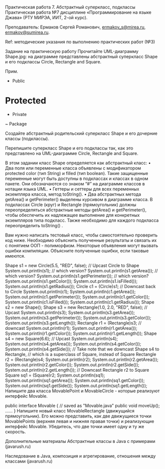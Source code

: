 Практическая работа 7. Абстрактный суперкласс, подклассы
Практическая работа №7 дисциплине «Программирование на языке Джава» (РТУ МИРЭА, ИИТ, 2-ой курс).

Преподаватель: Ермаков Сергей Романович, ermakov_s@mirea.ru, ermakov@sumirea.ru.

Ref: методические указания по выполнению практических работ (№3)

Задание на практическую работу
Прочитайте UML-диаграмму Shape.jpg: на диаграмме представлены абстрактный суперкласс Shape и его подклассы Circle, Rectangle and Square.

Прим.

+ Public

# Protected

- Private

~ Package

Создайте абстрактный родительский суперкласс Shape и его дочерние классы (подклассы).

Перепишите суперкласс Shape и его подклассы так, как это представлено на UML-диаграмме Circle, Rectangle and Square.

В этом задании класс Shape определяется как абстрактный класс: • Два поля или переменные класса объявлены с модификатором protected color (тип String) и filled (тип boolean). Такие защищенные переменные могут быть доступны в подклассах и классах в одном пакете. Они обозначаются со знаком “#” на диаграмме классов в нотации языка UML. • Геттеры и сеттеры для всех переменных экземпляра класса, метод toString(). • Два абстрактных метода getArea() и getPerimeter() выделены курсивом в диаграмме класса. В подклассах Circle (круг) и Rectangle (прямоугольник) должны переопределяться абстрактные методы getArea() и getPerimeter(), чтобы обеспечить их надлежащее выполнение для конкретных экземпляров типа подкласс. Также необходимо для каждого подкласса переопределить toString() .



Вам нужно написать тестовый класс, чтобы самостоятельно проверить код ниже. Необходимо объяснить полученные результаты и связать их с понятием ООП - полиморфизм. Некоторые объявления могут вызвать ошибки компиляции. Объясните полученные ошибки, если таковые имеются.

Shape s1 = new Circle(5.5, "RED", false); // Upcast Circle to Shape
System.out.println(s1); // which version?
System.out.println(s1.getArea()); // which version?
System.out.println(s1.getPerimeter()); // which version?
System.out.println(s1.getColor());
System.out.println(s1.isFilled());
System.out.println(s1.getRadius());
Circle c1 = (Circle)s1; // Downcast back to Circle
System.out.println(c1);
System.out.println(c1.getArea());
System.out.println(c1.getPerimeter());
System.out.println(c1.getColor());
System.out.println(c1.isFilled());
System.out.println(c1.getRadius());
Shape s2 = new Shape();
Shape s3 = new Rectangle(1.0, 2.0, "RED", false); // Upcast
System.out.println(s3);
System.out.println(s3.getArea());
System.out.println(s3.getPerimeter());
System.out.println(s3.getColor());
System.out.println(s3.getLength());
Rectangle r1 = (Rectangle)s3; // downcast
System.out.println(r1);
System.out.println(r1.getArea());
System.out.println(r1.getColor());
System.out.println(r1.getLength());
Shape s4 = new Square(6.6); // Upcast
System.out.println(s4);
System.out.println(s4.getArea());
System.out.println(s4.getColor());
System.out.println(s4.getSide());
// Take note that we downcast Shape s4 to Rectangle,
// which is a superclass of Square, instead of Square
Rectangle r2 = (Rectangle)s4;
System.out.println(r2);
System.out.println(r2.getArea());
System.out.println(r2.getColor());
System.out.println(r2.getSide());
System.out.println(r2.getLength());
// Downcast Rectangle r2 to Square
Square sq1 = (Square)r2;
System.out.println(sq1);
System.out.println(sq1.getArea());
System.out.println(sq1.getColor());
System.out.println(sq1.getSide());
System.out.println(sq1.getLength());
Напишите два класса MovablePoint и MovableCircle - которые реализуют интерфейс Movable.



public interface Movable {
// saved as "Movable.java"
public void moveUp();
......
}
Напишите новый класс MovableRectangle (движущийся прямоугольник). Его можно представить, как две движущиеся точки MovablePoints (верхняя левая и нижняя правая точки) и реализующие интерфейс Movable. Убедитесь, что две точки имеет одну и ту же скорость.



Дополнительные материалы
Абстрактные классы в Java c примерами (javarush.ru)

Наследование в Java, композиция и агрегирование, отношения между классами (javarush.ru)
